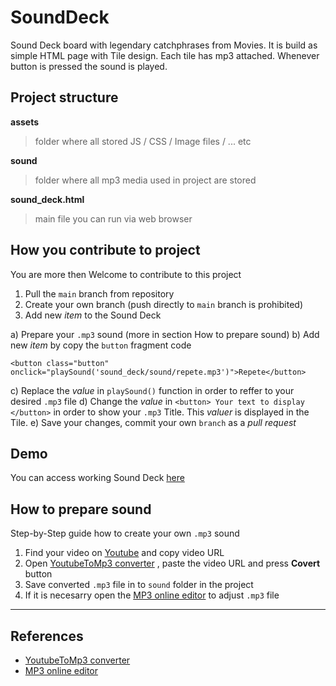 # SoundDeck
Sound Deck board with legendary catchphrases from Movies. It is build as simple HTML page with Tile design. Each tile has mp3 attached. Whenever button is pressed the sound is played.

## Project structure

**assets**
> folder where all stored JS / CSS / Image files / ... etc

**sound**
> folder where all mp3 media used in project are stored

**sound_deck.html**
> main file you can run via web browser


## How you contribute to project
You are more then Welcome to contribute to this project

1) Pull the `main` branch from repository
2) Create your own branch (push directly to `main` branch is prohibited)
3) Add new *item* to the Sound Deck

a) Prepare your `.mp3` sound (more in section How to prepare sound)
b) Add new *item* by copy the `button` fragment code

```
<button class="button" onclick="playSound('sound_deck/sound/repete.mp3')">Repete</button>
```
c) Replace the *value* in `playSound()` function in order to reffer to your desired `.mp3` file
d) Change the *value* in `<button> Your text to display </button>` in order to show your `.mp3` Title. This *valuer* is displayed in the Tile.
e) Save your changes, commit your own `branch` as a *pull request*


## Demo
You can access working Sound Deck [here](https://vpsolution.cz/sound_deck/sound_deck.html)


## How to prepare **sound**
Step-by-Step guide how to create your own `.mp3` sound

1) Find your video on [Youtube](https://www.youtube.com/) and copy video URL
2) Open [YoutubeToMp3 converter](https://ytmp3.nu/9A1f/) , paste the video URL and press **Covert** button
3) Save converted `.mp3` file in to `sound` folder in the project
4) If it is necesarry open the [MP3 online editor](https://mp3cut.net/) to adjust `.mp3` file

----


## References
- [YoutubeToMp3 converter](https://ytmp3.nu/9A1f/)
- [MP3 online editor](https://mp3cut.net/)
